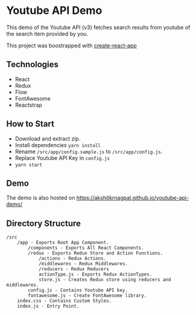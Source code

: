 # Youtube API Demo

This demo of the Youtube API (v3) fetches search results from youtube of the
search item provided by you.

This project was boostrapped with [create-react-app](https://github.com/facebook/create-react-app)

## Technologies

- React
- Redux
- Flow
- FontAwesome
- Reactstrap

## How to Start

- Download and extract zip.
- Install dependencies `yarn install`
- Rename `/src/app/config.sample.js` to `/src/app/config.js`.
- Replace Youtube API Key in `config.js`
- `yarn start`

## Demo

The demo is also hosted on https://akshitkrnagpal.github.io/youtube-api-demo/

## Directory Structure

```
/src
    /app - Exports Root App Component.
        /components - Exports All React Components.
        /redux - Exports Redux Store and Action Functions.
            /actions - Redux Actions.
            /middlewares - Redux Middlewares.
            /reducers - Redux Reducers
            actionType.js - Exports Redux ActionTypes.
            store.js - Creates Redux store using reducers and middlewares.
        config.js - Contains Youtube API key.
        fontawesome.js - Create FontAwesome library.
    index.css - Contains Custom Styles.
    index.js - Entry Point.
```
